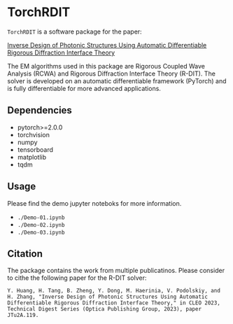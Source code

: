 # TorchRDIT

`TorchRDIT` is a software package for the paper:

[Inverse Design of Photonic Structures Using Automatic Differentiable Rigorous Diffraction Interface Theory](https://doi.org/10.1364/CLEO_AT.2023.JTu2A.119)


The EM algorithms used in this package are Rigorous Coupled Wave Analysis (RCWA) and Rigorous Diffraction
Interface Theory (R-DIT). The solver is developed on an automatic differentiable
framework (PyTorch) and is fully differentiable for more advanced applications.

## Dependencies

- pytorch>=2.0.0
- torchvision
- numpy
- tensorboard
- matplotlib
- tqdm

## Usage

Please find the demo jupyter noteboks for more information.

- `./Demo-01.ipynb`
- `./Demo-02.ipynb`
- `./Demo-03.ipynb`

## Citation

The package contains the work from multiple publicatinos. Please consider to cithe the following paper for the R-DIT solver:

```
Y. Huang, H. Tang, B. Zheng, Y. Dong, M. Haerinia, V. Podolskiy, and H. Zhang, "Inverse Design of Photonic Structures Using Automatic Differentiable Rigorous Diffraction Interface Theory," in CLEO 2023, Technical Digest Series (Optica Publishing Group, 2023), paper JTu2A.119.
```
